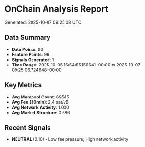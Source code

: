 # OnChain Analysis Report
Generated: 2025-10-07 09:25:08 UTC

## Data Summary
- **Data Points**: 96
- **Feature Points**: 96
- **Signals Generated**: 1
- **Time Range**: 2025-10-05 16:54:55.156641+00:00 to 2025-10-07 09:25:06.724648+00:00

## Key Metrics
- **Avg Mempool Count**: 69545
- **Avg Fee (30min)**: 2.4 sat/vB
- **Avg Network Activity**: 1.000
- **Avg Market Structure**: 0.686

## Recent Signals
- **NEUTRAL** (0.10) - Low fee pressure; High network activity
